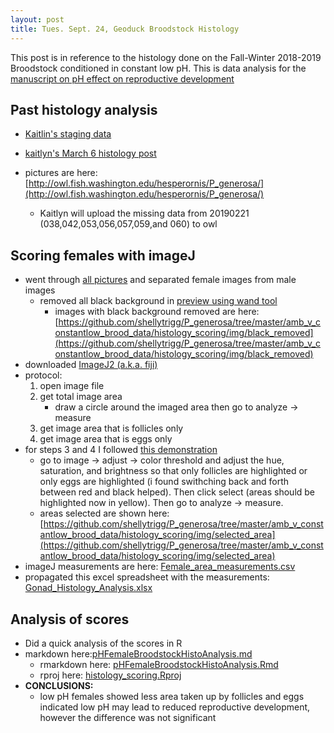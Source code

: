```yaml
---
layout: post
title: Tues. Sept. 24, Geoduck Broodstock Histology
---
```


This post is in reference to the histology done on the Fall-Winter 2018-2019 Broodstock conditioned in constant low pH. This is data analysis for the [manuscript on pH effect on reproductive development](https://docs.google.com/document/d/1YRoMQprj-cUQzBWzJ9lwSXrLbU3UYlutvDPb2QNlcMQ/edit)

## Past histology analysis

- [Kaitlin's staging data](https://docs.google.com/spreadsheets/d/1ylVosCF3xVTM44xgBz8iFW01DKJdxG83DHr1mEXbFjc/edit#gid=0)

- [kaitlyn's March 6 histology post](https://genefish.wordpress.com/2019/03/06/kaitlyns-notebook-20190123-geoduck-histology/)

- pictures are here: [http://owl.fish.washington.edu/hesperornis/P_generosa/](http://owl.fish.washington.edu/hesperornis/P_generosa/) 
	- Kaitlyn will upload the missing data from 20190221 (038,042,053,056,057,059,and 060) to owl 

## Scoring females with imageJ 
- went through [all pictures](http://owl.fish.washington.edu/hesperornis/P_generosa/) and separated female images from male images
	- removed all black background in [preview using wand tool](https://support.apple.com/guide/preview/extract-an-image-or-remove-a-background-prvw15636/mac)
		- images with black background removed are here: [https://github.com/shellytrigg/P_generosa/tree/master/amb_v_constantlow_brood_data/histology_scoring/img/black_removed](https://github.com/shellytrigg/P_generosa/tree/master/amb_v_constantlow_brood_data/histology_scoring/img/black_removed) 
- downloaded [ImageJ2 (a.k.a. fiji)](https://imagej.net/Fiji/Downloads)
- protocol:
	1. open image file
	2. get total image area
		- draw a circle around the imaged area then go to analyze -> measure
	3. get image area that is follicles only 
	4. get image area that is eggs only
- for steps 3 and 4 I followed [this demonstration](https://www.youtube.com/watch?v=nLfVSWcxMKw) 
	- go to image -> adjust -> color threshold and adjust the hue, saturation, and brightness so that only follicles are highlighted or only eggs are highlighted (i found swithching back and forth between red and black helped). Then click select (areas should be highlighted now in yellow). Then go to analyze -> measure.
	- areas selected are shown here: [https://github.com/shellytrigg/P_generosa/tree/master/amb_v_constantlow_brood_data/histology_scoring/img/selected_area](https://github.com/shellytrigg/P_generosa/tree/master/amb_v_constantlow_brood_data/histology_scoring/img/selected_area)
- imageJ measurements are here: [Female_area_measurements.csv](https://github.com/shellytrigg/P_generosa/blob/master/amb_v_constantlow_brood_data/histology_scoring/img/selected_area/Female_area_measurements.csv)
- propagated this excel spreadsheet with the measurements:  [Gonad_Histology_Analysis.xlsx](https://github.com/shellytrigg/P_generosa/blob/master/amb_v_constantlow_brood_data/Gonad_Histology_Analysis.xlsx)

## Analysis of scores
- Did a quick analysis of the scores in R
- markdown here:[pHFemaleBroodstockHistoAnalysis.md](https://github.com/shellytrigg/P_generosa/blob/master/amb_v_constantlow_brood_data/histology_scoring/pHFemaleBroodstockHistoAnalysis.md)
	- rmarkdown here: [pHFemaleBroodstockHistoAnalysis.Rmd](https://github.com/shellytrigg/P_generosa/blob/master/amb_v_constantlow_brood_data/histology_scoring/pHFemaleBroodstockHistoAnalysis.Rmd)
	- rproj here: [histology_scoring.Rproj](https://github.com/shellytrigg/P_generosa/blob/master/amb_v_constantlow_brood_data/histology_scoring/histology_scoring.Rproj)
- **CONCLUSIONS:**
	- low pH females showed less area taken up by follicles and eggs indicated low pH may lead to reduced reproductive development, however the difference was not significant
 


